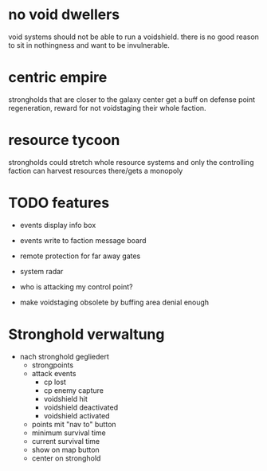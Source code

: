 # no void dwellers
void systems should not be able to run a voidshield. there is no good reason to sit in nothingness and want to be invulnerable.

# centric empire
strongholds that are closer to the galaxy center get a buff on defense point regeneration, reward for not voidstaging their whole faction.

# resource tycoon
strongholds could stretch whole resource systems and only the controlling faction can harvest resources there/gets a monopoly


# TODO features
- events display info box
- events write to faction message board

- remote protection for far away gates
- system radar
- who is attacking my control point?
- make voidstaging obsolete by buffing area denial enough

# Stronghold verwaltung
- nach stronghold gegliedert
    - strongpoints
    - attack events
        - cp lost
        - cp enemy capture
        - voidshield hit
        - voidshield deactivated
        - voidshield activated
    - points mit "nav to" button
    - minimum survival time
    - current survival time
    - show on map button
    - center on stronghold